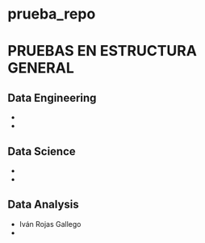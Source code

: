# prueba_repo

# PRUEBAS EN ESTRUCTURA GENERAL

## Data Engineering
- 
- 

## Data Science
- 
- 

## Data Analysis
- Iván Rojas Gallego
- 